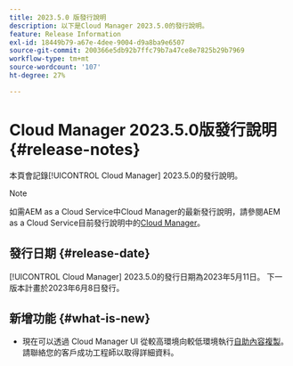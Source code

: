 ```yaml
---
title: 2023.5.0 版發行說明
description: 以下是Cloud Manager 2023.5.0的發行說明。
feature: Release Information
exl-id: 18449b79-a67e-4dee-9004-d9a8ba9e6507
source-git-commit: 200366e5db92b7ffc79b7a47ce8e7825b29b7969
workflow-type: tm+mt
source-wordcount: '107'
ht-degree: 27%

---
```


# Cloud Manager 2023.5.0版發行說明 {#release-notes}

本頁會記錄[!UICONTROL Cloud Manager] 2023.5.0的發行說明。

>[!NOTE]
>
>如需AEM as a Cloud Service中Cloud Manager的最新發行說明，請參閱AEM as a Cloud Service目前發行說明中的[Cloud Manager](https://experienceleague.adobe.com/docs/experience-manager-cloud-service/content/implementing/using-cloud-manager/release-notes-cloud-manager/release-notes-cm-current.html)。

## 發行日期 {#release-date}

[!UICONTROL Cloud Manager] 2023.5.0的發行日期為2023年5月11日。 下一版本計畫於2023年6月8日發行。

## 新增功能 {#what-is-new}

* 現在可以透過 Cloud Manager UI 從較高環境向較低環境執行[自助內容複製](/help/using/content-copy.md)。請聯絡您的客戶成功工程師以取得詳細資料。
